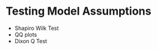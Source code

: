 Testing Model Assumptions
==============================

* Shapiro Wilk Test
* QQ plots
* Dixon Q Test
